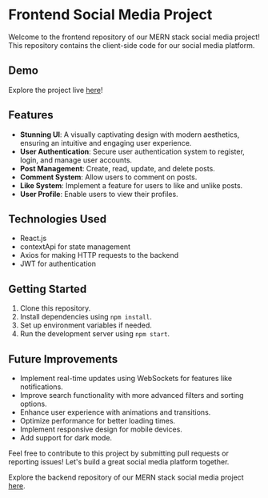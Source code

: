 # Frontend Social Media Project

Welcome to the frontend repository of our MERN stack social media project! This repository contains the client-side code for our social media platform.

## Demo

Explore the project live [here](https://your-frontend-demo-link.com)!

## Features

- **Stunning UI**: A visually captivating design with modern aesthetics, ensuring an intuitive and engaging user experience.
- **User Authentication**: Secure user authentication system to register, login, and manage user accounts.
- **Post Management**: Create, read, update, and delete posts.
- **Comment System**: Allow users to comment on posts.
- **Like System**: Implement a feature for users to like and unlike posts.
- **User Profile**: Enable users to view their profiles.

## Technologies Used

- React.js
- contextApi for state management
- Axios for making HTTP requests to the backend
- JWT for authentication

## Getting Started

1. Clone this repository.
2. Install dependencies using `npm install`.
3. Set up environment variables if needed.
4. Run the development server using `npm start`.

## Future Improvements

- Implement real-time updates using WebSockets for features like notifications.
- Improve search functionality with more advanced filters and sorting options.
- Enhance user experience with animations and transitions.
- Optimize performance for better loading times.
- Implement responsive design for mobile devices.
- Add support for dark mode.

Feel free to contribute to this project by submitting pull requests or reporting issues! Let's build a great social media platform together.

Explore the backend repository of our MERN stack social media project [here](https://github.com/Rahim-lrb/mern-social-media-backend).
